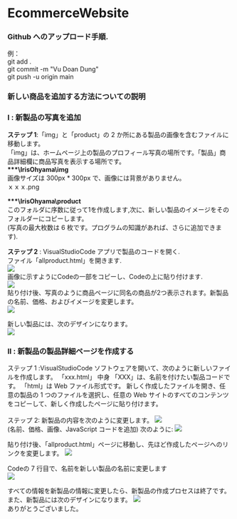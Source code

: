 # EcommerceWebsite
<h3>Github へのアップロード手順. <br></h3>
例：<br>
git add .<br>
git commit -m "Vu Doan Dung"<br>
git push -u origin main<br>

<h3>新しい商品を追加する方法についての説明<br></h3>

<h3>I : 新製品の写真を追加</h3>
<b>ステップ 1</b>:「img」と「product」の 2 か所にある製品の画像を含むファイルに移動します。<br>
「img」は、ホームページ上の製品のプロフィール写真の場所です。「製品」商品詳細欄に商品写真を表示する場所です。<br>
<b>***\IrisOhyama\img<br></b>
画像サイズは 300px * 300px で、画像には背景がありません。<br>
	ｘｘｘ.png<br>

<b>***\IrisOhyama\product<br></b>
このフォルダに序数に従って1を作成します,次に、新しい製品のイメージをそのフォルダーにコピーします。<br>
(写真の最大枚数は 6 枚です。プログラムの知識があれば、さらに追加できます).<br>

<b>ステップ 2</b> : VisualStudioCode アプリで製品のコードを開く.<br>
ファイル「allproduct.html」を開きます.<br>
<img src="https://blogger.googleusercontent.com/img/b/R29vZ2xl/AVvXsEjXabmOnDZNDITmWZ6F07qM1hlfPSmAqX8GSKR8ayo9KXRrPR_8ltqY7Nudvbk5kaHNUWL4w1cIgBY86YLNe59zcnosDuqovK1hzI4aBr5yqUlZD734z887liTNgmfzS7N9Idbj9KceAKFUZr6_tr4moEOp4KZxpE469oqdkKSPCGALW3DJdysG9mNq/w945-h600-p-k-no-nu/1.png"> <br>
画像に示すようにCodeの一部をコピーし、Codeの上に貼り付けます.<br>
<img src="https://blogger.googleusercontent.com/img/b/R29vZ2xl/AVvXsEgF7wFKzZTjvqpuxpizOSFFjGCoRc5zEVlAJRX4xefiayDYZgCYPlAXDNQhpJTZoSoOGHzBSypV_yxf4JmxeP2UaCEmvT_shFHkqXa0gEiAkMkEJSnjqv8TmKbNVs8NRgMHooQEdu4UEyvFjEcdIlirEGHfI7LB7ck9dU0MEFJm5waUdzKpTXC2gz6b/w623-h280/2.png"> <br>
貼り付け後、写真のように商品ページに同名の商品が2つ表示されます。新製品の名前、価格、およびイメージを変更します。<br>
<img src="https://blogger.googleusercontent.com/img/b/R29vZ2xl/AVvXsEhZiI6gyHpJugq6zmeBlZya4VyEzxrWNM4uaGcB70Yl809Z6W4aMdNaIdr1Is6xQnucTk0i0Lu_WzIbYUr9T0EZFl0YImGV3Jsx5dWJ-K9WLp02GSA3I3OlDICiJlE_i5Rvtd65U371NZyci8FW-CsrozhF4INlr62bNz1TwIRvRgIJyR2kX5pWv6Ct/w598-h269/3.png"> <br>

新しい製品には、次のデザインになります。<br>
<img src="https://blogger.googleusercontent.com/img/b/R29vZ2xl/AVvXsEg5gjbgK4lcfxcTxOjqCFfeIKysE6uiIXV3i-F-WZGQcu2MQJ50q9vfX4EJQ6Ugsce25b-h-7LwoaVXaT9tCHltYSSi8qz4P88pQUEDxcNRS103aT8aWWPOcJ4jGVrPxElhUv6cbWGxetpQe0ATCeNcoIy--tSdPI1IYRT8UlPB34c_pipsjRBl0dBs/w641-h238/4.png"> <br>

<h3>II : 新製品の製品詳細ページを作成する</h3>
ステップ 1 :VisualStudioCode ソフトウェアを開いて、次のように新しいファイルを作成します。
「xxx.html」
中身
「XXX」は、名前を付けたい製品コードです。
「html」は Web ファイル形式です。
新しく作成したファイルを開き、任意の製品の 1 つのファイルを選択し、任意の Web サイトのすべてのコンテンツをコピーして、新しく作成したページに貼り付けます。<br>
<br>
ステップ 2: 新製品の内容を次のように変更します。
<img src="https://blogger.googleusercontent.com/img/b/R29vZ2xl/AVvXsEjQPzTuzVYZDNVvfezYyTA91VUMLqCD3s_pDmLckOBkE0jVMWZabMwp9qNjMw3C-BvFA_5Q4rGYMvC2_k14mIDE4GfgRbsNRP6bRLbxEZb3PRHU4d1Fqqn1TI9cR6TRMOmG64vuSpwT0KcIg3pD5ADQo_5o7wDbMGq8evEubI2q4fyHYLbTjOFY5n-3/w559-h304/5.png"> <br>
(名前、価格、画像、JavaScript コードを追加) 次のように:
<img src="https://blogger.googleusercontent.com/img/b/R29vZ2xl/AVvXsEjRzeSLBa92ec86LfozPpu2Kv0VbVvva5uxSoEHj2ni-ccy-XXI9ISSVKDDbPMuIEl66ydnEbDDTGV6B2C6-n9r9pYD2ixk00-0_gU3j0MWGSzx1CyBqIKQEh6i226CtVQ_WA9dDi7NCo10UJH2Z97zArxHZNI4PXklGfWEQZd5cy391SjqdSHQrtok/w618-h408/6.png"> <br>

貼り付け後、「allproduct.html」ページに移動し、先ほど作成したページへのリンクを変更します。
<img src="https://blogger.googleusercontent.com/img/b/R29vZ2xl/AVvXsEgiqR6aQLaOTgSPf11yru6TSgUlsBdgNpT6LpZIpzx-m6dNLAbtZfQ3XVKiy4L5rbRyniQYbh1gKSBVczCoHD83t_D3FjD3PY08cyJJiXcXBiyD_Kb6kHzWk8fbgS9Cof9OnxTj02gjAC7kiyN3pegmEryxYyGv4O4SMgOug8TAu96qnuUjmRWf_DxT/w614-h102/7.png"> <br>

Codeの 7 行目で、名前を新しい製品の名前に変更します<br>
<img src="https://blogger.googleusercontent.com/img/b/R29vZ2xl/AVvXsEhp5QS0RenLCNVIs8hc-V0AITA34lz9Snwgnc93jdu1OMO_EU9-_RsIL6MRtIw4zrcntZaJT7HaFhtXdqmrEGWCfmBnzhMAy4kJiN0SKfNZAXiglKB9XMV0RhCK0uanV7NZ0P-RWLzLC70fFBUf_8ZEcy8pw4DljB-hoLjQeobBQXRGceyqZi5QftPq/w597-h117/8.png"> <br>

すべての情報を新製品の情報に変更したら、新製品の作成プロセスは終了です。また、新製品には次のデザインになります。
<img src="https://blogger.googleusercontent.com/img/b/R29vZ2xl/AVvXsEiNefqJXGFsykRTIB2Sx7wmFVxTBxuP4CqD2H_E3MXVzWJBjatqk5dsZ-4qT9By22LZD0r0LchABZ4UMPfilSHUKonat76FJjXuKLMIGfMIZ3q6B8ozJBCXHlJ9fcS2JLRhcJf2ATQDjAMc6780Lhjfz_htLbUbQ3bQgvJvpkNZdaNUmXG-kXn0_0BJ/w595-h295/9.png"> <br>
ありがとうございました。





